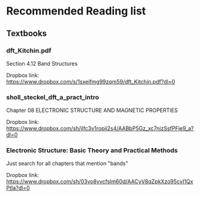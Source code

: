 # Recommended Reading list

## Textbooks

### dft_Kitchin.pdf
Section 4.12 Band Structures

Dropbox link:
https://www.dropbox.com/s/1sxeifmg99zqm59/dft_Kitchin.pdf?dl=0

### sholl_steckel_dft_a_pract_intro
Chapter 08 ELECTRONIC STRUCTURE AND MAGNETIC PROPERTIES

Dropbox link:
https://www.dropbox.com/sh/jlfc3v1ropii2s4/AABbP5Gz_xc7nizSsfPFje9_a?dl=0

### Electronic Structure: Basic Theory and Practical Methods
Just search for all chapters that mention "bands"

Dropbox link:
https://www.dropbox.com/sh/03vo8vvcfslm60d/AACyV8qZpkXzo95cvI1QxPtIa?dl=0

